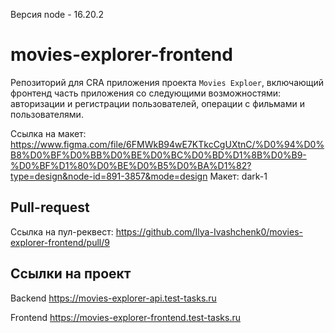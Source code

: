 Версия node - 16.20.2

# movies-explorer-frontend
Репозиторий для CRA приложения проекта `Movies Exploer`, включающий фронтенд часть приложения со следующими возможностями: авторизации и регистрации пользователей, операции с фильмами и пользователями.

Ссылка на макет: https://www.figma.com/file/6FMWkB94wE7KTkcCgUXtnC/%D0%94%D0%B8%D0%BF%D0%BB%D0%BE%D0%BC%D0%BD%D1%8B%D0%B9-%D0%BF%D1%80%D0%BE%D0%B5%D0%BA%D1%82?type=design&node-id=891-3857&mode=design
Макет: dark-1

## Pull-request

Ссылка на пул-реквест: https://github.com/Ilya-Ivashchenk0/movies-explorer-frontend/pull/9

## Ссылки на проект

Backend https://movies-explorer-api.test-tasks.ru

Frontend https://movies-explorer-frontend.test-tasks.ru
